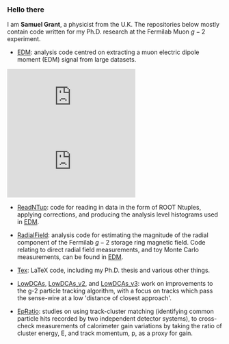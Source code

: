 ### Hello there 

I am **Samuel Grant**, a physicist from the U.K. The repositories below mostly contain code written for my Ph.D. research at the Fermilab Muon $g-2$ experiment. 

- [EDM](https://github.com/sam-grant/EDM): analysis code centred on extracting a muon electric dipole moment (EDM) signal from large datasets. 

![alt text](https://github.com/sam-grant/sam-grant/files/9822117/FoldedWiggle_70_Run-1a_250MeV_1000_2500_MeV_BQ.pdf)
![alt text](https://github.com/sam-grant/sam-grant/files/9822403/S12S18_edmFit_Run-1a_250MeV_1000_2500MeV_randomised_BQ.pdf)

- [ReadNTup](https://github.com/sam-grant/ReadNTup): code for reading in data in the form of ROOT Ntuples, applying corrections, and producing the analysis level histograms used in [EDM](https://github.com/sam-grant/EDM). 

- [RadialField](https://github.com/sam-grant/RadialField): analysis code for estimating the magnitude of the radial component of the Fermilab $g-2$ storage ring magnetic field. Code relating to direct radial field measurements, and toy Monte Carlo measurements, can be found in [EDM](https://github.com/sam-grant/EDM). 

- [Tex](https://github.com/sam-grant/Tex): LaTeX code, including my Ph.D. thesis and various other things. 

- [LowDCAs](https://github.com/sam-grant/LowDCAs), [LowDCAs_v2](https://github.com/sam-grant/LowDCAs_v2), and [LowDCAs_v3](https://github.com/sam-grant/LowDCAs_v3): work on improvements to the g-2 particle tracking algorithm, with a focus on tracks which pass the sense-wire at a low 'distance of closest approach'. 

- [EpRatio](https://github.com/sam-grant/EpRatio): studies on using track-cluster matching (identifying common particle hits recorded by two independent detector systems), to cross-check measurements of calorimeter gain variations by taking the ratio of cluster energy, E, and track momentum, p, as a proxy for gain. 

<!--
**sam-grant/sam-grant** is a ✨ _special_ ✨ repository because its `README.md` (this file) appears on your GitHub profile.

Here are some ideas to get you started:

- 🔭 I’m currently working on ...
- 🌱 I’m currently learning ...
- 👯 I’m looking to collaborate on ...
- 🤔 I’m looking for help with ...
- 💬 Ask me about ...
- 📫 How to reach me: ...
- 😄 Pronouns: ...
- ⚡ Fun fact: ...
-->
